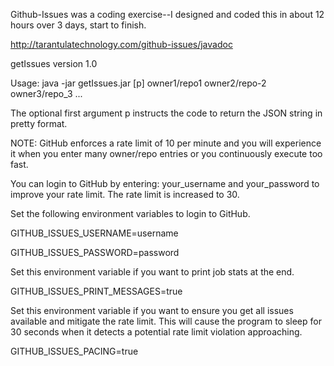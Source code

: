 Github-Issues was a coding exercise--I designed and coded this in about 12 hours over 3 days, start to finish.



http://tarantulatechnology.com/github-issues/javadoc


getIssues version 1.0

Usage: java -jar getIssues.jar [p] owner1/repo1 owner2/repo-2 owner3/repo_3 ...

The optional first argument p instructs the code to return the JSON string in pretty format.

NOTE: GitHub enforces a rate limit of 10 per minute and you will experience it when you enter
many owner/repo entries or you continuously execute too fast.

You can login to GitHub by entering: your_username and your_password
to improve your rate limit. The rate limit is increased to 30.

Set the following environment variables to login to GitHub.

GITHUB_ISSUES_USERNAME=username

GITHUB_ISSUES_PASSWORD=password

Set this environment variable if you want to print job stats at the end.

GITHUB_ISSUES_PRINT_MESSAGES=true

Set this environment variable if you want to ensure you get all
issues available and mitigate the rate limit. This will cause the program to sleep for 30 seconds when it
detects a potential rate limit violation approaching.

GITHUB_ISSUES_PACING=true
